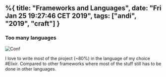 %{
  title: "Frameworks and Languages",
  date: "Fri Jan 25 19:27:46 CET 2019",
  tags: ["andi", "2019", "craft"]
}
---
### Too many languages

![Conf](/assets/posts/2019/2019-01-20-fw-languages.png)

I love to write most of the project (~80%) in the language of my choice #Elixir. Compared to other frameworks where most of the stuff still has to be done in other languages.  

